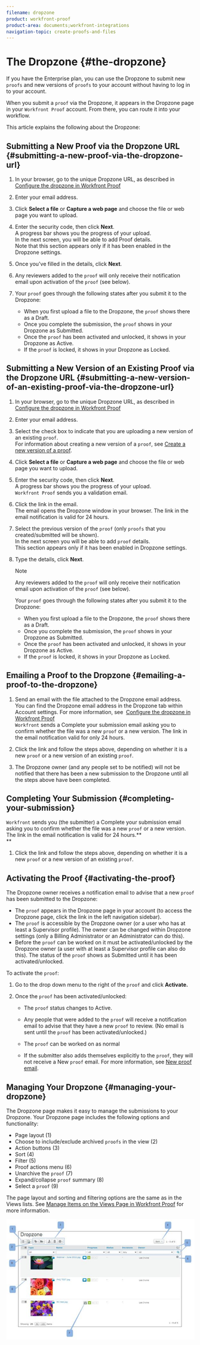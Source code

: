 ```yaml
---
filename: dropzone
product: workfront-proof
product-area: documents;workfront-integrations
navigation-topic: create-proofs-and-files
---
```





# The Dropzone {#the-dropzone}

If you have the Enterprise plan, you can use the Dropzone to submit new `proofs` and new versions of `proofs` to your account without having to log in to your account.


When you submit a `proof` via the Dropzone, it appears in the Dropzone page in your `Workfront Proof` account. From there, you can route it into your workflow.&nbsp;


This article explains the following about the Dropzone:


## Submitting a New Proof via the Dropzone URL {#submitting-a-new-proof-via-the-dropzone-url}




1. In your browser, go to the unique Dropzone URL, as described in [Configure the dropzone in Workfront Proof](configure-dropzone-in-wp.md)&nbsp;
1. Enter your email address.
1. Click **Select a file** or **Capture a web page** and choose the file or web page you want to upload.

1. Enter the security code, then click **Next**.  
   A progress bar shows you the progress of your upload.  
   In the next screen, you will be able to add Proof details.  
   Note that this section appears&nbsp;only if it has been enabled in the Dropzone settings.

1. Once you've filled in the details, click **Next**.
1. Any reviewers added to the `proof` will only receive their notification email upon activation of the `proof` (see below).

1.  Your `proof` goes through the following states after you submit it to the Dropzone:
    
    
    * When you first upload a file to the Dropzone, the `proof` shows there as a Draft.&nbsp;
    * Once you complete the submission, the `proof` shows in your Dropzone as Submitted.
    * Once the `proof` has been activated and unlocked, it shows in your Dropzone as Active.
    * If the `proof` is locked, it shows in your Dropzone as Locked.
    
    





## Submitting a New Version of an Existing Proof via the Dropzone URL {#submitting-a-new-version-of-an-existing-proof-via-the-dropzone-url}




1. In your browser, go to the unique Dropzone URL, as described in [Configure the dropzone in Workfront Proof](configure-dropzone-in-wp.md)&nbsp;
1. Enter your email address.
1. Select the check box to indicate that you are uploading a new version of an existing `proof`.  
   For information about creating a new version of a `proof`, see [Create a new version of a proof](create-new-version-proof.md).

1. Click **Select a file** or **Capture a web page** and choose the file or web page you want to upload.

1. Enter the security code, then click **Next**.  
   A progress bar shows you the progress of your upload.  
   `Workfront Proof` sends you a validation email.

1. Click the link in the email.  
   The email opens the Dropzone window in your browser. The link in the email notification is valid for 24 hours.
1. Select the previous version of the `proof` (only `proofs` that you created/submitted will be shown).  
   In the next screen you will be able to add `proof` details.   
   This section appears only if it has been enabled in Dropzone settings.

1. Type the details, click **Next**.  


   >[!NOTE]
   >
   >Any reviewers added to the `proof` will only receive their notification email upon activation of the `proof` (see below).


   Your `proof` goes through the following states after you submit it to the Dropzone:

    
    
    * When you first upload a file to the Dropzone, the `proof` shows there as a Draft.&nbsp;
    * Once you complete the submission, the `proof` shows in your Dropzone as Submitted.
    * Once the `proof` has been activated and unlocked, it shows in your Dropzone as Active.
    * If the `proof` is locked, it shows in your Dropzone as Locked.
    
    





## Emailing a Proof to the Dropzone {#emailing-a-proof-to-the-dropzone}




1. Send an email with the file attached to the Dropzone email address.  
   You can find the Dropzone email address in the Dropzone tab within Account settings. For more information, see&nbsp; [Configure the dropzone in Workfront Proof](configure-dropzone-in-wp.md)  
   `Workfront` sends a Complete your submission email asking you to confirm whether the file was a new `proof` or a new version. The link in the email notification valid for only 24 hours.

1. Click the link and follow the steps above, depending on whether it is a new `proof` or a new version of an existing `proof`.  

1. The Dropzone owner (and any people set to be notified) will not be notified that there has been a new submission to the Dropzone until all the steps above have been completed.




## Completing Your Submission {#completing-your-submission}

`Workfront` sends you (the submitter) a Complete your submission email asking you to confirm whether the file was a new `proof` or a new version. The link in the email notification is valid for 24 hours.**  
**



1. Click the link and follow the steps above, depending on whether it is a new `proof` or a new version of an existing `proof`.





## Activating the Proof {#activating-the-proof}

The Dropzone owner receives a notification email to advise that a new `proof` has been submitted to the Dropzone:



* The `proof` appears in the Dropzone page in your account (to access the Dropzone page, click the link in the left navigation sidebar).
* The `proof` is accessible by the Dropzone owner (or a user who has at least a Supervisor profile). The owner can be changed within Dropzone settings&nbsp;(only a Billing Administrator or an Administrator can do this).
* Before the `proof` can be worked on it must be activated/unlocked by the Dropzone owner (a user with at least a Supervisor profile can also do this). The status of the `proof` shows as Submitted until it has been activated/unlocked.



To activate the `proof`:



1. Go to the drop down menu to the right of the `proof` and click **Activate.** 

1.  Once the `proof` has been activated/unlocked: 
    
    
    * The `proof` status changes to Active.
    * Any people that were added to the `proof` will receive a notification email to advise that they have a new `proof` to review. (No email is sent until the `proof` has been activated/unlocked.)
    
    * The `proof` can be worked on as normal  
    
    *  If the submitter also adds themselves explicitly to the `proof`, they will not receive a New `proof` email. For more information, see [New proof email](new-proof-email.md).
    
    
    





## Managing Your Dropzone {#managing-your-dropzone}

The Dropzone page makes it easy to manage the submissions to your Dropzone. Your Dropzone page includes the following options and functionality:



* Page layout (1)
* Choose to include/exclude archived `proofs` in the view (2)
* Action buttons (3)
* Sort (4)
* Filter (5)
* Proof actions menu (6)
* Unarchive the `proof` (7)
* Expand/collapse `proof` summary (8)
* Select a `proof` (9)


The page layout and sorting and filtering options are the same as in the Views lists. See [Manage Items on the Views Page in Workfront Proof](manage-items-on-views-page.md) for more information.


![New_Dropzone_design__Feb_2013_.jpg](assets/new-dropzone-design--feb-2013--600x385.jpg)


